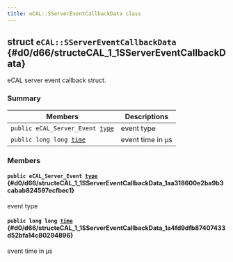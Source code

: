 ```yaml
---
title: eCAL::SServerEventCallbackData class
---
```


## struct `eCAL::SServerEventCallbackData` {#d0/d66/structeCAL_1_1SServerEventCallbackData}

eCAL server event callback struct.

### Summary

 Members                        | Descriptions                                
--------------------------------|---------------------------------------------
`public eCAL_Server_Event `[`type`](#d0/d66/structeCAL_1_1SServerEventCallbackData_1aa318600e2ba9b3cabab824597ecfbec1) | event type
`public long long `[`time`](#d0/d66/structeCAL_1_1SServerEventCallbackData_1a4fd9dfb87407433d52bfa14c80294896) | event time in µs

### Members

#### `public eCAL_Server_Event `[`type`](#d0/d66/structeCAL_1_1SServerEventCallbackData_1aa318600e2ba9b3cabab824597ecfbec1) {#d0/d66/structeCAL_1_1SServerEventCallbackData_1aa318600e2ba9b3cabab824597ecfbec1}

event type

#### `public long long `[`time`](#d0/d66/structeCAL_1_1SServerEventCallbackData_1a4fd9dfb87407433d52bfa14c80294896) {#d0/d66/structeCAL_1_1SServerEventCallbackData_1a4fd9dfb87407433d52bfa14c80294896}

event time in µs

